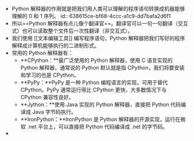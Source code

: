 - Python 解释器的作用就是把我们用人类可以理解的程序语句转换成机器能够理解的 0 和 1 序列。
  id:: 638615ce-bf68-4ccc-a1c9-dd7bafa2d6f1
- 所以==Python 解释器有点儿像个翻译官==。翻译官可以一句一句翻译（交互式）也可以读取整个文件后一次性翻译（非交互式）。
- 我们使用 [[文本编辑工具]] 编写程序语句，Python 解释器把我们写好的程序解释成计算机能够执行的二进制形式。
- 常用的 Python 解释器有：
	- **CPython：**最广泛使用的 Python 解释器，使用 C 语言实现的 Python 解释器，通常说的 Python 默认就是指 CPython，我们将要安装和学习的也是 CPython。
	- **PyPy：**PyPy 是一种 Python 编程语言的实现，可用于替代 CPython。PyPy 通常运行得比 CPython 更快，大多数情况下与 CPython 兼容性良好。
	- **Jython：**使用 Java 实现的 Python 解释器，直接把 Python 代码编译成 Java 字节码执行。
	- **IronPython：**IronPython 是 Python 解释器的开源实现，运行在微软 .net 平台上，可以直接把 Python 代码编译成 .net 的字节码。
-